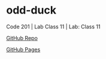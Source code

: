 # odd-duck

Code 201 | Lab Class 11 | Lab: Class 11

[GitHub Repo](https://github.com/Jeremy-Cleland/odd-duck)

[GitHub Pages]()
